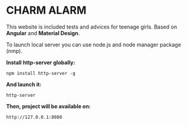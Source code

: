# CHARM ALARM

This website is included tests and advices for teenage girls.
Based on **Angular** and **Material Design**.

To launch local server you can use node.js and node manager package (nmp).

**Install http-server globally:**
  ```
  npm install http-server -g
  ```

**And launch it:**
  ```
  http-server
  ```

**Then, project will be available on:**
  ```
  http://127.0.0.1:8080
  ```
